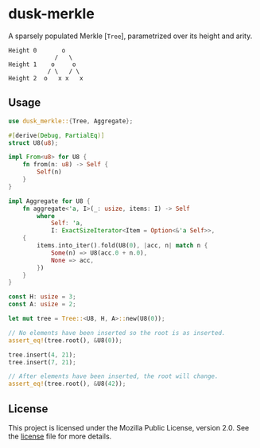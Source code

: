 # dusk-merkle

A sparsely populated Merkle [`Tree`], parametrized over its height and arity.
```text
Height 0       o
             /   \
Height 1    o     o 
           / \   / \
Height 2  o   x x   x 
```

## Usage
```rust
use dusk_merkle::{Tree, Aggregate};

#[derive(Debug, PartialEq)]
struct U8(u8);

impl From<u8> for U8 {
    fn from(n: u8) -> Self {
        Self(n)
    }
}

impl Aggregate for U8 {
    fn aggregate<'a, I>(_: usize, items: I) -> Self
        where
            Self: 'a,
            I: ExactSizeIterator<Item = Option<&'a Self>>,
    {
        items.into_iter().fold(U8(0), |acc, n| match n {
            Some(n) => U8(acc.0 + n.0),
            None => acc,
        })
    }
}

const H: usize = 3;
const A: usize = 2;

let mut tree = Tree::<U8, H, A>::new(U8(0));

// No elements have been inserted so the root is as inserted.
assert_eq!(tree.root(), &U8(0));

tree.insert(4, 21);
tree.insert(7, 21);

// After elements have been inserted, the root will change.
assert_eq!(tree.root(), &U8(42));
```

## License

This project is licensed under the Mozilla Public License, version 2.0. See the
[license](./LICENSE) file for more details.
